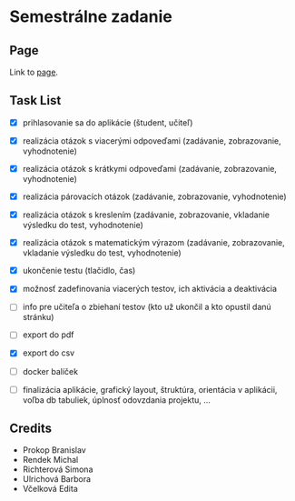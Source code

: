 # Semestrálne zadanie

## Page

Link to [page](https://wt132.fei.stuba.sk/exam/).

## Task List

- [X] prihlasovanie sa do aplikácie (študent, učiteľ)                                                                                
- [X] realizácia otázok s viacerými odpoveďami (zadávanie, zobrazovanie, vyhodnotenie)                                               
- [X] realizácia otázok s krátkymi odpoveďami (zadávanie, zobrazovanie, vyhodnotenie)                                                
- [X] realizácia párovacích otázok (zadávanie, zobrazovanie, vyhodnotenie)                                                           
- [X] realizácia otázok s kreslením (zadávanie, zobrazovanie, vkladanie výsledku do test, vyhodnotenie)                              
- [X] realizácia otázok s matematickým výrazom (zadávanie, zobrazovanie, vkladanie výsledku do test, vyhodnotenie)                   
- [X] ukončenie testu (tlačidlo, čas)                                                                                                
- [X] možnosť zadefinovania viacerých testov, ich aktivácia a deaktivácia                                                            
- [ ] info pre učiteľa o zbiehaní testov (kto už ukončil a kto opustil danú stránku)                                                 
- [ ] export do pdf                                                                                                                  
- [X] export do csv                                                                                                                  
- [ ] docker balíček                                                                                                                 
- [ ] finalizácia aplikácie, grafický layout, štruktúra, orientácia v aplikácii, voľba db tabuliek, úplnosť odovzdania projektu, ... 
                                                                                                                               

## Credits
- Prokop Branislav
- Rendek Michal
- Richterová Simona
- Ulrichová Barbora
- Včelková Edita